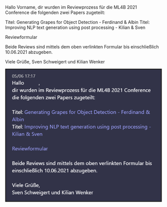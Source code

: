 Hallo Vorname,
dir wurden im Reviewprozess für die ML4B 2021 Conference die folgenden zwei Papers zugeteilt:

 

Titel: Generating Grapes for Object Detection - Ferdinand & Albin 
Titel: Improving NLP text generation using post processing - Kilian & Sven  
 
Reviewformular



Beide Reviews sind mittels dem oben verlinkten Formular bis einschließlich 10.06.2021 abzugeben.

 

Viele Grüße,
Sven Schweigert und Kilian Wenker



![](../.assets/dm1.png)